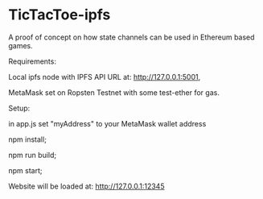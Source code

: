 # TicTacToe-ipfs
A proof of concept on how state channels can be used in Ethereum based games.

Requirements:

Local ipfs node with IPFS API URL at: http://127.0.0.1:5001, 

MetaMask set on Ropsten Testnet with some test-ether for gas. 

Setup:

in app.js set "myAddress" to your MetaMask wallet address

npm install;

npm run build;

npm start;

Website will be loaded at: http://127.0.0.1:12345
